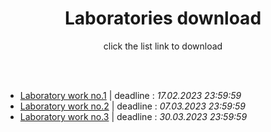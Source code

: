

<h1 align="center">Laboratories download</h1>
<p align="center">click the list link to download</p>
<br>
<br>

-  [Laboratory work no.1](https://minhaskamal.github.io/DownGit/#/home?url=https://github.com/CristianBrinza/UTM/tree/main/year2/lfaf/labs/lab1/v2) | deadline : <i> 17.02.2023 23:59:59 </i>
-  [Laboratory work no.2](https://minhaskamal.github.io/DownGit/#/home?url=https://github.com/CristianBrinza/UTM/tree/main/year2/lfaf/labs/lab2) | deadline : <i> 07.03.2023 23:59:59 </i>
-  [Laboratory work no.3](https://minhaskamal.github.io/DownGit/#/home?url=https://github.com/CristianBrinza/UTM/tree/main/year2/lfaf/labs/lab3) | deadline : <i> 30.03.2023 23:59:59 </i>
